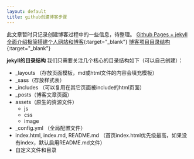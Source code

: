 ```yaml
---
layout: default
title: github创建博客步骤
---
```


此文章暂时只记录创建博客过程中的一些信息，待整理。
[Github Pages + jekyll 全面介绍极简搭建个人网站和博客](https://blog.csdn.net/tom_221x/article/details/84630283){:target="_blank"}
[博客项目目录结构](https://jekyllrb.com/docs/structure/){:target="_blank"}

**jekyll的目录结构**
我们只需要关注几个核心的目录结构如下（可以自己创建）：

* _layouts （存放页面模板，md或html文件的内容会填充模板）
* _sass（存放样式表）
* _includes （可以复用在其它页面被include的html页面）
* _posts（博客文章页面）
* assets（原生的资源文件）
  - js
  - css
  - image
* _config.yml （全局配置文件）
* index.html, index.md, README.md （首页index.html优先级最高，如果没有index，默认启用README.md文件）
* 自定义文件和目录